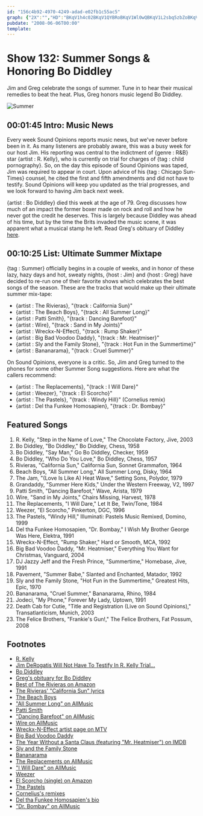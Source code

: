 ```yaml
---
id: "156c4b92-4970-4249-adad-e02fb1c55ac5"
graph: {"2X":"","HD":"BKqV1h4c02BKqV1QYBRoBKqV1Wl0wQBKqV1L2sbq5zbZoBKqV1BKqV1hDvDiBKqV1ayVtQBKqV1z52DXBKqV1sYlrLBKqV1SN7p1BJVxcBKqV1BKqV1GPhWTEsRFJh4c028h0ZSQYBRoTDWinWl0wQL2sbqn1XuL5zbZobGOM389Sw4hDvDiayVtQlA2x5vX518z52DXfN9rrsYlrL2IBlYSN7p1BJVxcT0rg7GPhWTyfIoV"}
pubdate: "2008-06-06T00:00"
template: 
---
```






# Show 132: Summer Songs & Honoring Bo Diddley

Jim and Greg celebrate the songs of summer. Tune in to hear their musical remedies to beat the heat. Plus, Greg honors music legend Bo Diddley.

![Summer](https://static.soundopinions.org/images/2008/summer.jpg)



## 00:01:45 Intro: Music News

Every week Sound Opinions reports music news, but we've never before been in it. As many listeners are probably aware, this was a busy week for our host Jim. His reporting was central to the indictment of {genre : R&B} star {artist : R. Kelly}, who is currently on trial for charges of {tag : child pornography}. So, on the day this episode of Sound Opinions was taped, Jim was required to appear in court. Upon advice of his {tag : Chicago Sun-Times} counsel, he cited the first and fifth amendments and did not have to testify. Sound Opinions will keep you updated as the trial progresses, and we look forward to having Jim back next week.

{artist : Bo Diddley} died this week at the age of 79. Greg discusses how much of an impact the former boxer made on rock and roll and how he never got the credit he deserves. This is largely because Diddley was ahead of his time, but by the time the Brits invaded the music scene, it was apparent what a musical stamp he left. Read Greg's obituary of Diddley [here](http://www.chicagotribune.com/lifestyles/chi-bo-diddley-story.html).



## 00:10:25 List: Ultimate Summer Mixtape

{tag : Summer} officially begins in a couple of weeks, and in honor of these lazy, hazy days and hot, sweaty nights, {host : Jim} and {host : Greg} have decided to re-run one of their favorite shows which celebrates the best songs of the season. These are the tracks that would make up their ultimate summer mix-tape:

- {artist : The Rivieras}, "{track : California Sun}"
- {artist : The Beach Boys}, "{track : All Summer Long}"
- {artist : Patti Smith}, "{track : Dancing Barefoot}"
- {artist : Wire}, "{track : Sand in My Joints}"
- {artist : Wreckx-N-Effect}, "{track : Rump Shaker}"
- {artist : Big Bad Voodoo Daddy}, "{track : Mr. Heatmiser}"
- {artist : Sly and the Family Stone}, "{track : Hot Fun in the Summertime}"
- {artist : Bananarama}, "{track : Cruel Summer}"

On Sound Opinions, everyone is a critic. So, Jim and Greg turned to the phones for some other Summer Song suggestions. Here are what the callers recommend:

- {artist : The Replacements}, "{track : I Will Dare}"
- {artist : Weezer}, "{track : El Scorcho}"
- {artist : The Pastels}, "{track : Windy Hill}" (Cornelius remix)
- {artist : Del tha Funkee Homosapien}, "{track : Dr. Bombay}"



## Featured Songs

1. R. Kelly, "Step in the Name of Love," The Chocolate Factory, Jive, 2003
2. Bo Diddley, "Bo Diddley," Bo Diddley, Chess, 1958
3. Bo Diddley, "Say Man," Go Bo Diddley, Checker, 1959
4. Bo Diddley, "Who Do You Love," Bo Diddley, Chess, 1957
5. Rivieras, "California Sun," California Sun, Sonnet Grammafon, 1964
6. Beach Boys, "All Summer Long," All Summer Long, Disky, 1964
7. The Jam, "(Love Is Like A) Heat Wave," Setting Sons, Polydor, 1979
8. Grandaddy, "Summer Here Kids," Under the Western Freeway, V2, 1997
9. Patti Smith, "Dancing Barefoot," Wave, Arista, 1979
10. Wire, "Sand in My Joints," Chairs Missing, Harvest, 1978
11. The Replacements, "I Will Dare," Let It Be, Twin/Tone, 1984
12. Weezer, "El Scorcho," Pinkerton, DGC, 1996
13. The Pastels, "Windy Hill," Illuminati: Pastels Music Remixed, Domino, 1999
14. Del tha Funkee Homosapien, "Dr. Bombay," I Wish My Brother George Was Here, Elektra, 1991
15. Wreckx-N-Effect, "Rump Shaker," Hard or Smooth, MCA, 1992
16. Big Bad Voodoo Daddy, "Mr. Heatmiser," Everything You Want for Christmas, Vanguard, 2004
17. DJ Jazzy Jeff and the Fresh Prince, "Summertime," Homebase, Jive, 1991
18. Pavement, "Summer Babe," Slanted and Enchanted, Matador, 1992
19. Sly and the Family Stone, "Hot Fun in the Summertime," Greatest Hits, Epic, 1970
20. Bananarama, "Cruel Summer," Bananarama, Rhino, 1984
21. Jodeci, "My Phone," Forever My Lady, Uptown, 1991
22. Death Cab for Cutie, "Title and Registration (Live on Sound Opinions)," Transatlanticism, Munich, 2003
23. The Felice Brothers, "Frankie's Gun!," The Felice Brothers, Fat Possum, 2008



## Footnotes

- [R. Kelly](http://www.r-kelly.com/)
- [Jim DeRogatis Will Not Have To Testify In R. Kelly Trial...](http://www.thedailyswarm.com/headlines/r-kelly-trial-dero-no-show-court-today/)
- [Bo Diddley](http://www.bodiddley.com/)
- [Greg's obituary for Bo Diddley](http://www.chicagotribune.com/lifestyles/chi-bo-diddley-story.html)
- [Best of The Rivieras on Amazon](http://www.amazon.com/gp/product/B00004RDRZ/002-5674732-5896035?v=glance&n=5174)
- [The Rivieras' "California Sun" lyrics](http://www.oldielyrics.com/lyrics/the_rivieras/california_sun.html)
- [The Beach Boys](http://www.thebeachboys.com/)
- ["All Summer Long" on AllMusic](http://www.allmusic.com/cg/amg.dll?p=amg&token=ADFEAEE47C19DC4FA87520D69D3D4DC7FA7FFB07D063FD831F29461BDFBA3C54DD5F26B904A595CBAEFB73AB7BAFFF28E85805D0C3E457F5CC0640&sql=33:x95s8qcfbtv4)
- [Patti Smith](http://www.pattismith.net/)
- ["Dancing Barefoot" on AllMusic](http://www.allmusic.com/cg/amg.dll?p=amg&token=ADFEAEE47C19DC4FA87520D69D3D4DC7FA7FFB07D063FD831F29461BDFBA3C54DD5F26B904A595CBAEFB73AB7BAFFF28E85805D6C8E457F8CC0640&sql=33:48jyeaz84x87)
- [Wire on AllMusic](http://www.allmusic.com/cg/amg.dll?p=amg&token=ADFEAEE47C19DC4FA87520D69D3D4DC7FA7FFB07D063FD831F29461BDFBA3C54DD5F26B904A595CBAEFB73AB7BAFFF28E85805D6C8E452F4CC0640&sql=11:6227gjqrj6in)
- [Wreckx-N-Effect artist page on MTV](http://www.mtv.com/music/artist/wreckx_n_effect/artist.jhtml)
- [Big Bad Voodoo Daddy](http://www.bbvd.com/)
- [The Year Without a Santa Claus (featuring "Mr. Heatmiser") on IMDB](http://www.imdb.com/title/tt0072424/)
- [Sly and the Family Stone](http://www.slystonemusic.com/)
- [Bananarama](http://www.bananarama.co.uk/)
- [The Replacements on AllMusic](http://www.allmusic.com/cg/amg.dll?p=amg&token=ADFEAEE47C19DC4FA87520D69D3D4DC7FA7FFB07D063FD831F29461BDFBA3C54DD5F26B904A595CBAEFB73AB7BAFFF28E85805D7CFE455F9CC0640&sql=11:3src281c05oa)
- ["I Will Dare" on AllMusic](http://www.allmusic.com/song/i-will-dare-mt0000205289)
- [Weezer](http://www.weezer.com/)
- [El Scorcho (single) on Amazon](http://www.amazon.com/gp/product/B00005GRZR/002-9278548-2607266?v=glance&n=5174)
- [The Pastels](http://www.sheepish.org/pastels/)
- [Cornelius's remixes](http://www.matadorrecords.com/cornelius/)
- [Del tha Funkee Homosapien's bio](http://www.hieroglyphics.com/artists/del-the-funky-homosapien)
- ["Dr. Bombay" on AllMusic](http://www.allmusic.com/cg/amg.dll?p=amg&token=ADFEAEE47C19DC4FA87520D69D3D4DC7FA7FFB07D063FD831F29461BDFBA3C54DD5F26B904A595CBAEFB73AB7BAFFF28E85905D3CEE455FBCC0640&sql=33:5if6zfjbeh6k)